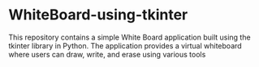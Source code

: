 # WhiteBoard-using-tkinter
This repository contains a simple White Board application built using the tkinter library in Python. The application provides a virtual whiteboard where users can draw, write, and erase using various tools
